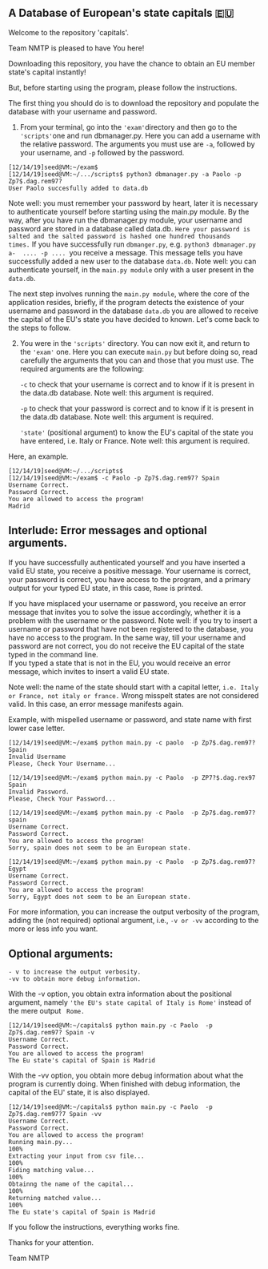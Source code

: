 ## A Database of European's state capitals 🇪🇺
Welcome to the repository 'capitals'.

Team NMTP is pleased to have You here!

Downloading this repository, you have the chance to obtain an EU member state's capital instantly! 

But, before starting using the program, please follow the instructions. 

The first thing you should do is to download the repository and populate the database with your username and password. 

1. From your terminal, go into the ```'exam'```directory and then go to the ```'scripts'```one and run dbmanager.py.  Here you can add a username with the relative password. The arguments you must use are  ```-a```, followed by your username, and 
```-p``` followed by the password. 


```
[12/14/19]seed@VM:~/exam$
[12/14/19]seed@VM:~/.../scripts$ python3 dbmanager.py -a Paolo -p Zp7$.dag.rem97?
User Paolo succesfully added to data.db

```
   Note well: you must remember your password by heart, later it is necessary to authenticate yourself before starting using      the main.py module. By the way, after you have run the dbmanager.py module, your username and password are stored in a        database called data.db. ```Here your password is salted and the salted password is hashed one hundred thousands              times.``` 
   If you have successfully run ```dbmanger.py```, e.g. ```python3 dbmanager.py a-  .... -p .... ```you receive a message. This    message tells you have successfully added a new user to the database ```data.db```. Note well: you can authenticate            yourself, in the ```main.py module``` only with a user present in the ```data.db```. 


The next step involves running the ```main.py module```, where the core of the application resides, briefly, if the program detects the existence of your username and password in the database ```data.db``` you are allowed to receive the capital of the EU's state you have decided to known. Let's come back to the steps to follow. 

2. You were in the ```'scripts'``` directory. You can now exit it, and return to the ```'exam'``` one.  Here you can execute ```main.py``` but before doing so, read carefully the arguments that you can and those that you must use. The required            arguments are the following: 

    ```-c``` to check that your username is correct and to know if it is present in the data.db database. Note well: this           argument is required. 
 
    ```-p``` to check that your password is correct and to know if it is present in the data.db database. Note well: this           argument is required. 

   ```'state'``` (positional argument)  to know the EU's capital of the state you have entered, i.e. Italy or France. Note        well: this argument is required. 
 
 Here, an example. 
 
 ```
[12/14/19]seed@VM:~/.../scripts$  
[12/14/19]seed@VM:~/exam$ -c Paolo -p Zp7$.dag.rem97? Spain
Username Correct.
Password Correct.
You are allowed to access the program!
Madrid
 ```
   
## Interlude: Error messages and optional arguments.

If you have successfully authenticated yourself and you have inserted a valid EU state, you receive a positive message. Your username is correct, your password is correct, you have access to the program,  and a primary output for your typed EU state, in this case, ```Rome``` is printed. 

If you have misplaced your username or password, you receive an error message that invites you to solve the issue accordingly, whether it is a problem with the username or the password. Note well: if you try to insert a username or password that have not been registered to the database, you have no access to the program. In the same way, till your username and password are not correct, you do not receive the EU capital of the state typed in the command line.  
If you typed a state that is not in the EU, you would receive an error message, which invites to insert a valid EU state. 

  Note well: the name of the state should start with a capital letter, ```i.e. Italy or France, not italy or france.``` Wrong   misspelt states are not considered valid. In this case, an error message manifests again.

Example, with mispelled username or password, and state name with first lower case letter.  

 ```
[12/14/19]seed@VM:~/exam$ python main.py -c paolo  -p Zp7$.dag.rem97? Spain 
Invalid Username
Please, Check Your Username...

[12/14/19]seed@VM:~/exam$ python main.py -c Paolo  -p ZP7?$.dag.rex97 Spain 
Invalid Password.
Please, Check Your Password...

[12/14/19]seed@VM:~/exam$ python main.py -c Paolo  -p Zp7$.dag.rem97? spain 
Username Correct.
Password Correct.
You are allowed to access the program!
Sorry, spain does not seem to be an European state.

[12/14/19]seed@VM:~/exam$ python main.py -c Paolo  -p Zp7$.dag.rem97? Egypt 
Username Correct.
Password Correct.
You are allowed to access the program!
Sorry, Egypt does not seem to be an European state.

 ```

For more information, you can increase the output verbosity of the program, adding the (not required) optional argument, i.e., ```-v or -vv``` according to the more or less info you want. 
    
## Optional arguments: 

    - v to increase the output verbosity. 
    -vv to obtain more debug information. 

With the -v option, you obtain extra information about the positional argument, namely ```'the EU's state capital of Italy is Rome'```  instead of the mere output ``` Rome.``` 

``` 
[12/14/19]seed@VM:~/capitals$ python main.py -c Paolo  -p Zp7$.dag.rem97? Spain -v  
Username Correct.
Password Correct.
You are allowed to access the program!
The Eu state's capital of Spain is Madrid

``` 
With the -vv option, you obtain more debug information about what the program is currently doing. When finished with debug information, the capital of the EU' state, it is also displayed. 

``` 
[12/14/19]seed@VM:~/capitals$ python main.py -c Paolo  -p Zp7$.dag.rem97?7 Spain -vv
Username Correct.
Password Correct.
You are allowed to access the program!
Running main.py...
100% 
Extracting your input from csv file...
100%
Fiding matching value...
100%
Obtainng the name of the capital...
100%
Returning matched value...
100%
The Eu state's capital of Spain is Madrid

``` 

If you follow the instructions, everything works fine. 

Thanks for your attention.

Team NMTP


